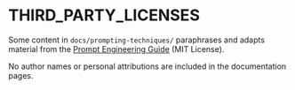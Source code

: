 # THIRD_PARTY_LICENSES

Some content in `docs/prompting-techniques/` paraphrases and adapts material from the [Prompt Engineering Guide](https://github.com/dair-ai/Prompt-Engineering-Guide) (MIT License).

No author names or personal attributions are included in the documentation pages.